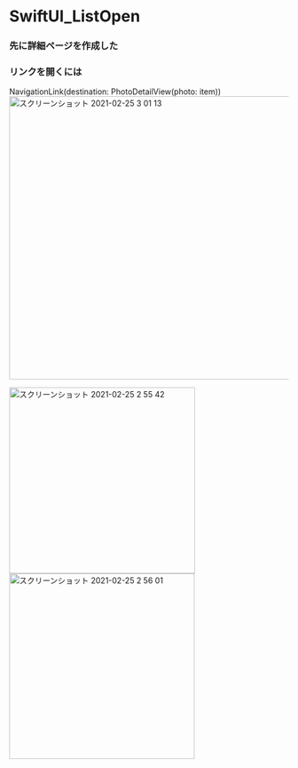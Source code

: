 # SwiftUI_ListOpen

### 先に詳細ページを作成した

### リンクを開くには<br>
NavigationLink(destination: PhotoDetailView(photo: item))<br>
<img width="510" alt="スクリーンショット 2021-02-25 3 01 13" src="https://user-images.githubusercontent.com/9380171/109044459-c77feb80-7715-11eb-8541-bde53842ca94.png">


<img width="335" alt="スクリーンショット 2021-02-25 2 55 42" src="https://user-images.githubusercontent.com/9380171/109043821-12e5ca00-7715-11eb-84e7-9d2a521fc3dd.png"><img width="334" alt="スクリーンショット 2021-02-25 2 56 01" src="https://user-images.githubusercontent.com/9380171/109043811-0f524300-7715-11eb-9c15-dd29922ff69b.png">
